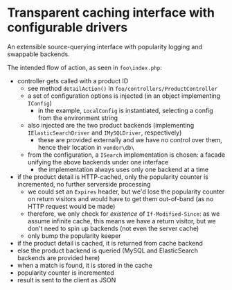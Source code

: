 # Transparent caching interface with configurable drivers

An extensible source-querying interface with popularity logging and swappable backends.

The intended flow of action, as seen in `foo\index.php`:

- controller gets called with a product ID
    - see method `detailAction()` in `foo/controllers/ProductController`
    - a set of configuration options is injected (in an object implementing `IConfig`)
        - in the example, `LocalConfig` is instantiated, selecting a config from the environment string 
    - also injected are the two product backends (implementing `IElasticSearchDriver` and `IMySQLDriver`, respectively)
        - these are provided externally and we have no control over them, hence their location in `vendor\db\`
    - from the configuration, a `ISearch` implementation is chosen: a facade unifying the above backends under one interface
        - the implementation always uses only one backend at a time
- if the product detail is HTTP-cached, only the popularity counter is incremented, no further serverside processing
    - we could set an `Expires` header, but we'd lose the popularity counter on return visitors and would have to get them out-of-band (as no HTTP request would be made)
    - therefore, we only check for *existence* of `If-Modified-Since`: as we assume infinite cache, this means we have a return visitor, but we don't need to spin up backends (not even the server cache)
    - only bump the popularity keeper
- if the product detail is cached, it is returned from cache backend
- else the product backend is queried (MySQL and ElasticSearch backends are provided here)
- when a match is found, it is stored in the cache
- popularity counter is incremented
- result is sent to the client as JSON